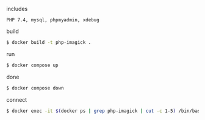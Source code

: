 includes
```
PHP 7.4, mysql, phpmyadmin, xdebug
```

build
```bash
$ docker build -t php-imagick .
```

run
```bash
$ docker compose up
```

done
```bash
$ docker compose down
```

connect
```bash
$ docker exec -it $(docker ps | grep php-imagick | cut -c 1-5) /bin/bash
```